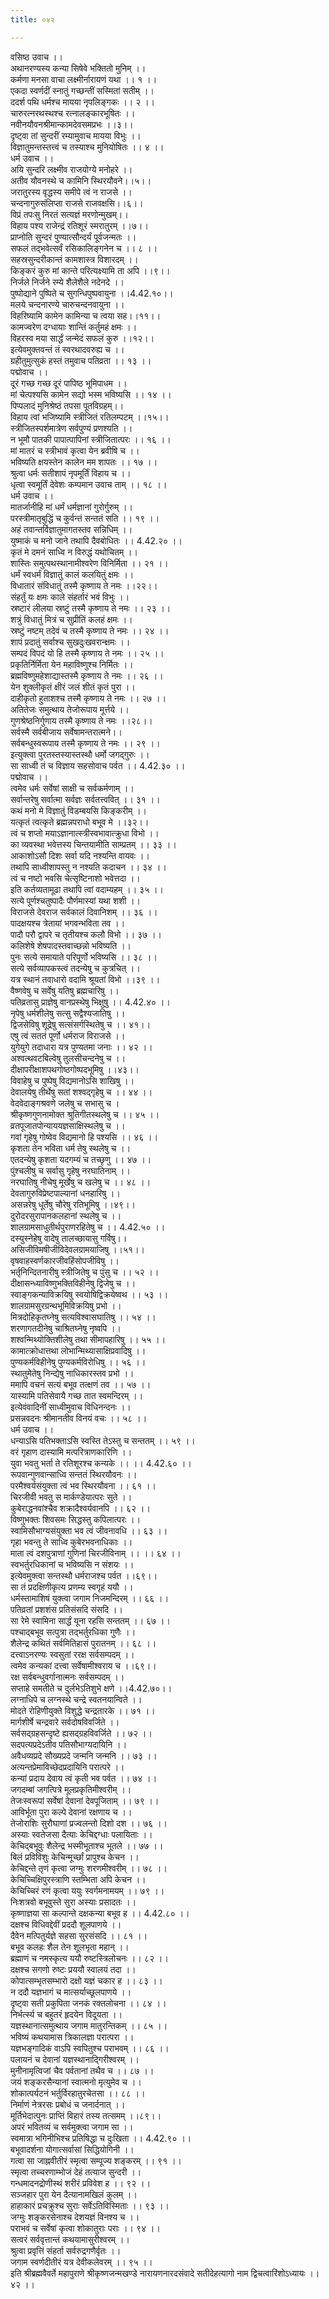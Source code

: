 ```yaml
---
title: ०४२

---
```

वसिष्ठ उवाच ।।  
अथानरण्यस्य कन्या सिषेवे भक्तितो मुनिम् ।।  
कर्मणा मनसा वाचा लक्ष्मीर्नारायणं यथा ।। १ ।।  
एकदा स्वर्णदीं स्नातुं गच्छन्तीं सस्मितां सतीम् ।।  
ददर्श पथि धर्मश्च मायया नृपलिङ्गकः ।। २ ।।  
चारुरत्नरथस्थश्च रत्नालङ्कारभूषितः ।।  
नवीनयौवनश्रीमान्कामदेवसमप्रभः ।।३।।  
दृष्ट्वा तां सुन्दरीं रम्यामुवाच मायया विभुः ।।  
विज्ञातुमन्तस्तत्त्वं च तस्याश्च मुनियोषितः ।। ४ ।।  
धर्म उवाच ।।  
अयि सुन्दरि लक्ष्मीव राजयोग्ये मनोहरे ।।  
अतीव यौवनस्थे च कामिनि स्थिरयौवने।।५।।  
जरातुरस्य वृद्धस्य समीपे त्वं न राजसे ।।  
चन्दनागुरुसंलिप्ता राजसे राजवक्षसि।।६।।  
विप्रं तपःसु निरतं सत्यज्ञं मरणोन्मुखम्।।  
विहाय पश्य राजेन्द्रं रतिशूरं स्मरातुरम् ।।७।।  
प्राप्नोति सुन्दरं पुण्यात्सौन्दर्यं पूर्वजन्मतः ।।  
सफलं तद्भवेत्सर्वं रसिकालिङ्गनेन च ।। ८ ।।  
सहस्रसुन्दरीकान्तं कामशास्त्र विशारदम् ।।  
किङ्करं कुरु मां कान्ते परित्यक्ष्यामि ता अपि ।।९।।  
निर्जले निर्जने रम्ये शैलेशैले नदेनदे ।।  
पुष्पोद्याने पुष्पिते च सुगन्धिपुष्पवायुना ।।4.42.१०।।  
मलये चन्दनारण्ये चारुचन्दनवायुना ।।  
विहरिष्यामि कामेन कामिन्या च त्वया सह।।११।।  
कामज्वरेण दग्धायाः शान्तिं कर्तुमहं क्षमः ।।  
विहरस्व मया सार्द्धं जन्मेदं सफलं कुरु ।।१२।।  
इत्येवमुक्तवन्तं तं स्वरथादवरुह्य च ।।  
ग्रहीतुमुत्सुकं हस्तं तमुवाच पतिव्रता ।। १३ ।।  
पद्मोवाच ।।  
दूरं गच्छ गच्छ दूरं पापिष्ठ भूमिपाधम ।।  
मां चेत्पश्यसि कामेन सद्यो भस्म भविष्यसि ।। १४ ।।  
पिप्पलादं मुनिश्रेष्ठं तपसा पूतविग्रहम्।।  
विहाय त्वां भजिष्यामि स्त्रीजितं रतिलम्पटम् ।।१५।।  
स्त्रीजितस्पर्शमात्रेण सर्वपुण्यं प्रणश्यति ।।  
न भूमौ पातकी पापात्पापिनां स्त्रीजितात्परः ।। १६ ।।  
मां मातरं च स्त्रीभावं कृत्वा येन ब्रवीषि च ।।  
भविष्यति क्षयस्तेन कालेन मम शापतः ।। १७ ।।  
श्रुत्वा धर्मः सतीशापं नृपमूर्तिं विहाय च ।।  
धृत्वा स्वमूर्तिं देवेशः कम्पमान उवाच ताम् ।। १८ ।।  
धर्म उवाच ।।  
मातर्जानीहि मां धर्मं धर्मज्ञानां गुरोर्गुरुम् ।।  
परस्त्रीमातृबुद्धिं च कुर्वन्तं सन्ततं सति ।। १९ ।।  
अहं तवान्तर्विज्ञातुमागतस्तव सन्निधिम् ।।  
युष्माकं च मनो जाने तथापि दैवबोधितः ।। 4.42.२० ।।  
कृतं मे दमनं साध्वि न विरुद्धं यथोचितम् ।।  
शास्तिः समुत्पथस्थानामीश्वरेण विनिर्मिता ।। २१ ।।  
धर्मं स्वधर्मं विज्ञातुं कालं कलयितुं क्षमः ।।  
विधातारं संविधातुं तस्मै कृष्णाय ते नमः ।।२२।।  
संहर्तुं यः क्षमः काले संहर्तारं भवं विभुः ।।  
स्रष्टारं लीलया स्रष्टुं तस्मै कृष्णाय ते नमः ।। २३ ।।  
शत्रुं विधातुं मित्रं च सुप्रीतिं कलहं क्षमः ।।  
स्रष्टुं नष्टम् तदेवं च तस्मै कृष्णाय ते नमः ।। २४ ।।  
शापं प्रदातुं सर्वाश्च सुखदुःखवरान्क्षमः ।।  
सम्पदं विपदं यो हि तस्मै कृष्णाय ते नमः ।। २५ ।।  
प्रकृतिर्निर्मिता येन महाविष्णुश्च निर्मितः ।।  
ब्रह्मविष्णुमहेशाद्यास्तस्मै कृष्णाय ते नमः ।। २६ ।।  
येन शुक्लीकृतं क्षीरं जलं शीतं कृतं पुरा ।।  
दाहीकृतो हुताशश्च तस्मै कृष्णाय ते नमः ।। २७ ।।  
अतितेजः समुत्थाय तेजोरूपाय मूर्त्तये ।।  
गुणश्रेष्ठनिर्गुणाय तस्मै कृष्णाय ते नमः ।।२८।।  
सर्वस्मै सर्वबीजाय सर्वेषामन्तरात्मने।।  
सर्वबन्धुस्वरूपाय तस्मै कृष्णाय ते नमः ।। २९ ।।  
इत्युक्त्वा पुरतस्तस्यास्तस्थौ धर्मो जगद्गुरुः ।।  
सा साध्वी तं च विज्ञाय सहसोवाच पर्वत ।। 4.42.३० ।।  
पद्मोवाच ।।  
त्वमेव धर्मः सर्वेषां साक्षी च सर्वकर्मणाम् ।।  
सर्वान्तरेषु सर्वात्मा सर्वज्ञः सर्वतत्त्ववित् ।। ३१ ।।  
कथं मनो मे विज्ञातुं विडम्बयसि किङ्करीम् ।।  
यत्कृतं त्वत्कृते ब्रह्मन्नपराधो बभूव मे ।।३२।।  
त्वं च शप्तो मयाऽज्ञानात्स्त्रीस्वभावात्क्रुधा विभो ।।  
का व्यवस्था भवेत्तस्य चिन्तयामीति साम्प्रतम् ।। ३३ ।।  
आकाशोऽसौ दिशः सर्वा यदि नश्यन्ति वायवः ।।  
तथापि साध्वीशापस्तु न नश्यति कदाचन ।। ३४ ।।  
त्वं च नष्टो भवसि चेत्सृष्टिनाशो भवेत्तदा ।।  
इति कर्तव्यतामूढा तथापि त्वां वदाम्यहम् ।। ३५ ।।  
सत्ये पूर्णश्चतुष्पादैः पौर्णमास्यां यथा शशी ।।  
विराजसे देवराज सर्वकालं दिवानिशम् ।। ३६ ।।  
पादक्षयश्च त्रेतायां भगवन्भविता तव ।।  
पादौ परौ द्वापरे च तृतीयश्च कलौ विभो ।। ३७ ।।  
कलिशेषे शेषपादस्तवाच्छन्नो भविष्यति ।।  
पुनः सत्ये समायाते परिपूर्णो भविष्यसि ।। ३८ ।।  
सत्ये सर्वव्यापकस्त्वं तदन्येषु च कुत्रचित् ।।  
यत्र स्थानं तवाधारो वदामि श्रूयतां विभो ।।३९ ।।  
वैष्णवेषु च सर्वेषु यतिषु ब्रह्मचारिषु ।।  
पतिव्रतासु प्राज्ञेषु वानप्रस्थेषु भिक्षुषु ।। 4.42.४० ।।  
नृपेषु धर्मशीलेषु सत्सु सद्वैश्यजातिषु ।।  
द्विजसेविषु शूद्रेषु सत्संसर्गस्थितेषु च ।। ४१।।  
एषु त्वं सततं पूर्णो धर्मराज विराजसे ।।  
युगेयुगे तदाधारा यत्र पुण्यतमा जनाः ।। ४२ ।।  
अश्वत्थवटबिल्वेषु तुलसीचन्दनेषु च ।।  
दीक्षापरीक्षाशपथगोष्ठगोष्पदभूमिषु ।।४३।।  
विवाहेषु च पुष्पेषु विद्यमानोऽसि शाखिषु ।।  
देवालयेषु तीर्थेषु सतां शश्वद्गृहेषु च ।। ४४ ।।  
वेदवेदाङ्गश्रवणे जलेषु च सभासु च ।  
श्रीकृष्णगुणनामोक्त श्रुतिगीतस्थलेषु च ।। ४५ ।।  
व्रतपूजातपोन्याययज्ञसाक्षिस्थलेषु च ।।  
गवां गृहेषु गोष्वेव विद्यमानो हि पश्यसि ।। ४६ ।।  
कृशता तेन भविता धर्म तेषु स्थलेषु च ।।  
एतदन्येषु कृशता यदगम्यं च तच्छृणु ।। ४७ ।।  
पुंश्चलीषु च सर्वासु गृहेषु नरघातिनाम् ।।  
नरघातिषु नीचेषु मूर्खेषु च खलेषु च ।। ४८ ।।  
देवतागुरुविप्रेष्टपाल्यानां धनहारिषु ।।  
असन्नरेषु धूर्तेषु चौरेषु रतिभूमिषु ।।४९।।  
दुरोदरसुरापानकलहानां स्थलेषु च ।।  
शालग्रामसाधुतीर्थपुराणरहितेषु च ।। 4.42.५० ।।  
दस्युस्नेहेषु वादेषु तालच्छायासु गर्विषु।।  
असिजीविमषीजीविदेवलग्रामयाजिषु ।।५१।।  
वृषवाहस्वर्णकारजीवहिंसोपजीविषु ।।  
भर्तृनिन्दितनारीषु स्त्रीजितेषु च पुंसु च ।। ५२ ।।  
दीक्षासन्ध्याविष्णुभक्तिविहीनेषु द्विजेषु च ।।  
स्वाङ्गकन्याविक्रयिषु स्वयोषिद्विक्रयेष्वथ ।। ५३ ।।  
शालग्रामसुरग्रन्थभूमिविक्रयिषु प्रभो ।।  
मित्रदोहिकृतघ्नेषु सत्यविश्वासघातिषु ।। ५४ ।।  
शरणागतदीनेषु चाश्रितघ्नेषु नृष्वपि ।।  
शश्वन्मिथ्योक्तिशीलेषु तथा सीमापहारिषु ।। ५५ ।।  
कामात्क्रोधात्तथा लोभान्मिथ्यासाक्षिप्रवादिषु ।।  
पुण्यकर्मविहीनेषु पुण्यकर्मविरोधिषु ।। ५६ ।।  
स्थातुमेतेषु निन्द्येषु नाधिकारस्तव प्रभो ।।  
ममापि वचनं सत्यं बभूव तत्क्षणं तव ।। ५७ ।।  
यास्यामि पतिसेवायै गच्छ तात स्वमन्दिरम् ।।  
इत्येवंवादिनीं साध्वीमुवाच विधिनन्दनः ।।  
प्रसन्नवदनः श्रीमानतीव विनयं वचः ।। ५८ ।।  
धर्म उवाच ।।  
धन्याऽसि पतिभक्ताऽसि स्वस्ति तेऽस्तु च सन्ततम् ।। ५९ ।।  
वरं गृहाण दास्यामि मत्परित्राणकारिणि ।।  
युवा भवतु भर्ता ते रतिशूरश्च कन्यके ।। ।। 4.42.६० ।।  
रूपवान्गुणवान्साध्वि सन्ततं स्थिरयौवनः ।।  
परमैश्वर्यसंयुक्ता त्वं भव स्थिरयौवना ।। ६१ ।।  
चिरजीवी भवतु स मार्कण्डेयात्परः सुते ।।  
कुबेराद्धनवांश्चैव शक्रादैश्वर्यवानपि ।। ६२ ।।  
विष्णुभक्तः शिवसमः सिद्धस्तु कपिलात्परः ।।  
स्वामिसौभाग्यसंयुक्ता भव त्वं जीवनावधि ।। ६३ ।।  
गृहा भवन्तु ते साध्वि कुबेरभवनाधिकाः ।।  
माता त्वं दशपुत्राणां गुणिनां चिरजीविनाम् ।। ।। ६४ ।।  
स्वभर्तुरधिकानां च भविष्यसि न संशयः ।।  
इत्येवमुक्त्वा सन्तस्थौ धर्मराजश्च पर्वत ।।६९।।  
सा तं प्रदक्षिणीकृत्य प्रणम्य स्वगृहं ययौ ।।  
धर्मस्तामाशिषं युक्त्वा जगाम निजमन्दिरम् ।। ६६ ।।  
पतिव्रतां प्रशशंस प्रतिसंसदि संसदि ।।  
सा रेमे स्वामिना सार्द्धं यूना रहसि सन्ततम् ।। ६७ ।।  
पश्चाद्बभूव सत्पुत्रा तद्भर्तुरधिका गुणैः ।।  
शैलेन्द्र कथितं सर्वमितिहासं पुरातनम् ।। ६८ ।।  
दत्त्वाऽनरण्यः स्वसुतां ररक्ष सर्वसम्पदम् ।।  
त्वमेव कन्यकां दत्त्वा सर्वेषामीश्वराय च ।।६९।।  
रक्ष सर्वबन्धुवर्गानात्मनः सर्वसम्पदम् ।।  
सप्ताहे समतीते च दुर्लभेऽतिशुभे क्षणे ।।4.42.७०।।  
लग्नाधिपे च लग्नस्थे चन्द्रे स्वतनयान्विते ।।  
मोदते रोहिणीयुक्ते विशुद्धे चन्द्रतारके ।। ७१ ।।  
मार्गशीर्षे चन्द्रवारे सर्वदोषविवर्जिते ।।  
सर्वसद्ग्रहसन्दृष्टे ह्यसद्ग्रहविवर्जिते ।। ७२ ।।  
सदपत्यप्रदेऽतीव पतिसौभाग्यदायिनि ।।  
अवैधव्यप्रदे सौख्यप्रदे जन्मनि जन्मनि ।। ७३ ।।  
अत्यन्तप्रेमाविच्छेदप्रदायिनि परात्परे ।।  
कन्यां प्रदाय देवाय त्वं कृती भव पर्वत ।। ७४ ।।  
जगदम्बां जगत्पित्रे मूलप्रकृतिमीश्वरीम् ।।  
तेजःस्वरूपां सर्वेषां देवानां देवपूजिताम् ।। ७९ ।।  
आविर्भूता पुरा कल्पे देवानां रक्षणाय च ।।  
तेजोराशिः सुरौघाणां प्रज्वलन्तो दिशो दश ।। ७६ ।।  
अस्याः स्वतेजसा दैत्याः केचिद्दग्धाः पलायिताः ।।  
केचिद्बभूवुः शैलेन्द्र भस्मीभूताश्च भूतले ।। ७७ ।।  
बिलं प्रविविशुः केचिन्मूर्च्छां प्रापुश्च केचन ।।  
केचिद्दन्ते तृणं कृत्वा जग्मुः शरणमीश्वरीम् ।। ७८ ।।  
केचिच्चिक्षिपुरस्त्राणि स्तम्भिता अपि केचन ।।  
केचिच्चिरं रणं कृत्वा ययुः स्वर्गमनामयम् ।। ७९ ।।  
निःशत्रवो बभूवुस्ते सुरा अस्याः प्रसादतः ।।  
कृष्णाज्ञया सा कल्पान्ते दक्षकन्या बभूव ह ।। 4.42.८० ।।  
दक्षश्च विधिवद्देवीं प्रददौ शूलपाणये ।।  
दैवेन मत्पितुर्यज्ञे सहसा सुरसंसदि ।। ८१ ।।  
बभूव कलहः शैल तेन शूलभृता महान् ।।  
ब्रह्माणं च नमस्कृत्य ययौ रुष्टस्त्रिलोचनः ।। ८२ ।।  
दक्षश्च सगणो रुष्टः प्रययौ स्वालयं तदा ।।  
कोपात्सम्भृतसम्भारो दक्षो यज्ञं चकार ह ।। ८३ ।।  
न ददौ यज्ञभागं च मात्सर्याच्छूलपाणये ।।  
दृष्ट्वा सती प्रकुपिता जनकं रक्तलोचना ।। ८४ ।।  
निर्भर्त्स्य च बहुतरं हृदयेन विदूयता ।।  
यज्ञस्थानात्समुत्थाय जगाम मातुरन्तिकम् ।। ८५ ।।  
भविष्यं कथयामास त्रिकालज्ञा परात्परा ।।  
यज्ञभङ्गादिकं वाऽपि स्वपितुश्च पराभवम् ।। ८६ ।।  
पलायनं च देवानां यज्ञस्थानाद्गिरीश्वरम् ।।  
मुनीनामृत्विजां चैव पर्वतानां तथैव च ।। ८७ ।।  
जयं शङ्करसैन्यानां स्वात्मनो मृत्युमेव च ।।  
शोकात्पर्यटनं भर्तुर्विरहातुरचेतसा ।। ८८ ।।  
निर्माणं नेत्ररसः प्रबोधं च जनार्दनात् ।।  
मूर्तिभेदात्पुनः प्राप्तिं विहारं तस्य तत्समम् ।।८९।।  
अपरं भवितव्यं च सर्वमुक्त्वा जगाम सा ।।  
स्वमात्रा भगिनीभिश्च प्रतिषिद्धा च दुःखिता ।। 4.42.९० ।।  
बभूवादर्शना योगात्सर्वासां सिद्धियोगिनी ।।  
गत्वा सा जाह्नवीतीरं स्मृत्वा सम्पूज्य शङ्करम् ।। ९१ ।।  
स्मृत्वा तच्चरणाम्भोजं देहं तत्याज सुन्दरी ।।  
गन्धमादनद्रोणीस्थं शरीरं प्रविवेश ह ।। ९२ ।।  
सञ्जहार पुरा येन दैत्यानामखिलं कुलम् ।।  
हाहाकारं प्रचक्रुश्च सुराः सर्वेऽतिविस्मिताः ।। ९३ ।।  
जग्मुः शङ्करसेनाश्च देशयज्ञं विनश्य च ।।  
पराभवं च सर्वेषां कृत्वा शोकातुराः पराः ।। ९४ ।।  
सत्वरं सर्ववृत्तान्तं कथयामासुरीश्वरम् ।।  
श्रुत्वा प्रवृत्तिं संहर्ता सर्वरुद्रगणैर्वृतः ।।  
जगाम स्वर्णदीतीरं यत्र देवीकलेवरम् ।। ९५ ।।  
इति श्रीब्रह्मवैवर्ते महापुराणे श्रीकृष्णजन्मखण्डे नारायणनारदसंवादे सतीदेहत्यागो नाम द्विचत्वारिंशोऽध्यायः ।। ४२ ।।